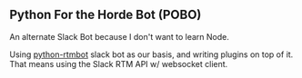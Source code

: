 ## Python For the Horde Bot (POBO)

An alternate Slack Bot because I don't want to learn Node.

Using [python-rtmbot](python-rtmbot) slack bot as our basis, and writing
plugins on top of it. That means using the Slack RTM API w/ websocket client.





